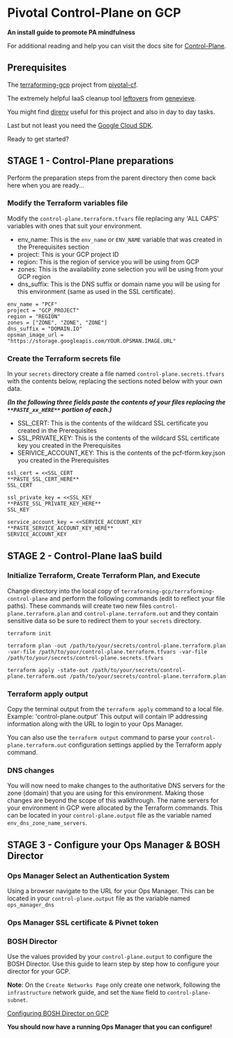 # Pivotal Control-Plane on GCP
**An install guide to promote PA mindfulness**

For additional reading and help you can visit the docs site for [Control-Plane](https://control-plane-docs.cfapps.io/).

## Prerequisites
The [terraforming-gcp](https://github.com/pivotal-cf/terraforming-gcp/) project from [pivotal-cf](https://github.com/pivotal-cf).

The extremely helpful IaaS cleanup tool [leftovers](https://github.com/genevieve/leftovers) from [genevieve](https://github.com/genevieve).

You might find [direnv](https://direnv.net/) useful for this project and also in day to day tasks.

Last but not least you need the [Google Cloud SDK](https://cloud.google.com/sdk/docs/).

Ready to get started?

## STAGE 1 - Control-Plane preparations
Perform the preparation steps from the parent directory then come back here when you are ready...

### Modify the Terraform variables file
Modify the `control-plane.terraform.tfvars` file replacing any 'ALL CAPS' variables with ones that suit your environment.

  - env_name: This is the `env_name` or `ENV_NAME` variable that was created in the Prerequisites section
  - project: This is your GCP project ID
  - region: This is the region of service you will be using from GCP
  - zones: This is the availability zone selection you will be using from your GCP region
  - dns_suffix: This is the DNS suffix or domain name you will be using for this environment (same as used in the SSL certificate).

```
env_name = "PCF"
project	= "GCP_PROJECT"
region = "REGION"
zones = ["ZONE", "ZONE", "ZONE"]
dns_suffix = "DOMAIN.IO"
opsman_image_url = "https://storage.googleapis.com/YOUR.OPSMAN.IMAGE.URL"
```

### Create the Terraform secrets file
In your `secrets` directory create a file named `control-plane.secrets.tfvars` with the contents below, replacing the sections noted below with your own data.

__*(In the following three fields paste the contents of your files replacing the `**PASTE_xx_HERE**` portion of each.)*__

  - SSL_CERT: This is the contents of the wildcard SSL certificate you created in the Prerequisites
  - SSL_PRIVATE_KEY: This is the contents of the wildcard SSL certificate key you created in the Prerequisites
  - SERIVICE_ACCOUNT_KEY: This is the contents of the pcf-tform.key.json you created in the Prerequisites

```
ssl_cert = <<SSL_CERT
**PASTE_SSL_CERT_HERE**
SSL_CERT

ssl_private_key = <<SSL_KEY
**PASTE_SSL_PRIVATE_KEY_HERE**
SSL_KEY

service_account_key = <<SERVICE_ACCOUNT_KEY
**PASTE_SERVICE_ACCOUNT_KEY_HERE**
SERVICE_ACCOUNT_KEY
```

## STAGE 2 - Control-Plane IaaS build
### Initialize Terraform, Create Terraform Plan, and Execute
Change directory into the local copy of `terraforming-gcp/terraforming-control-plane` and perform the following commands (edit to reflect your file paths). These commands will create two new files `control-plane.terraform.plan` and `control-plane.terraform.out` and they contain sensitive data so be sure to redirect them to your `secrets` directory.
```
terraform init

terraform plan -out /path/to/your/secrets/control-plane.terraform.plan -var-file /path/to/your/control-plane.terraform.tfvars -var-file /path/to/your/secrets/control-plane.secrets.tfvars

terraform apply -state-out /path/to/your/secrets/control-plane.terraform.out /path/to/your/secrets/control-plane.terraform.plan
```

### Terraform apply output
Copy the terminal output from the `terraform apply` command to a local file. Example: 'control-plane.output' This output will contain IP addressing information along with the URL to login to your Ops Manager.

You can also use the `terraform output` command to parse your `control-plane.terraform.out` configuration settings applied by the Terraform apply command.

### DNS changes
You will now need to make changes to the authoritative DNS servers for the zone (domain) that you are using for this environment. Making those changes are beyond the scope of this walkthrough. The name servers for your environment in GCP were allocated by the Terraform commands. This can be located in your `control-plane.output` file as the variable named `env_dns_zone_name_servers`.

## STAGE 3 - Configure your Ops Manager & BOSH Director
### Ops Manager Select an Authentication System
Using a browser navigate to the URL for your Ops Manager. This can be located in your `control-plane.output` file as the variable named `ops_manager_dns`

### Ops Manager SSL certificate & Pivnet token


### BOSH Director
Use the values provided by your `control-plane.output` to configure the BOSH Director. Use this guide to learn step by step how to configure your director for your GCP.

**Note**: On the `Create Networks Page` only create one network, following the `infrastructure` network guide, and set the `Name` field to `control-plane-subnet`.

[Configuring BOSH Director on GCP](https://docs.pivotal.io/pivotalcf/2-4/om/gcp/config-terraform.html)

__You should now have a running Ops Manager that you can configure!__
<!--- SAMPLE COMMENT --->
